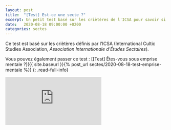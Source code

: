 ```yaml
---
layout: post
title:  "[Test] Est-ce une secte ?"
excerpt: Un petit test basé sur les criètères de l'ICSA pour savoir si un groupe est une secte.
date:   2020-08-18 09:00:00 +0200
categories: sectes
---
```


Ce test est basé sur les criètères définis par l'ICSA (International Cultic Studies Association, *Association Internationale d'Études Sectaires*).

Vous pouvez également passer ce test : [[Test] Êtes-vous sous emprise mentale ?]({{ site.baseurl }}{% post_url sectes/2020-08-18-test-emprise-mentale %})
{: .read-full-info}

<iframe class="embeded-app" src="https://rylocadrem.github.io/apps/dist_sectes/" frameborder="0" allowfullscreen sandbox="allow-top-navigation allow-scripts allow-forms"></iframe>
